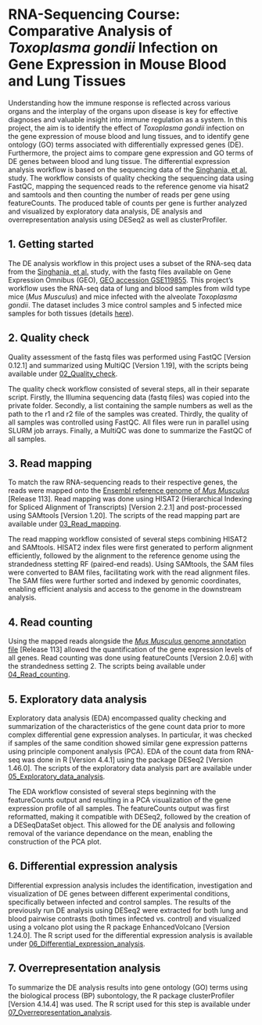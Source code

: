 # RNA-Sequencing Course: Comparative Analysis of *Toxoplasma gondii* Infection on Gene Expression in Mouse Blood and Lung Tissues

Understanding how the immune response is reflected across various organs and the interplay of the organs upon disease is key for effective diagnoses and valuable insight into immune regulation as a system. In this project, the aim is to identify the effect of *Toxoplasma gondii* infection on the gene expression of mouse blood and lung tissues, and to identify gene ontology (GO) terms associated with differentially expressed genes (DE). Furthermore, the project aims to compare gene expression and GO terms of DE genes between blood and lung tissue. The differential expression analysis workflow is based on the sequencing data of the [Singhania, et al.](https://www.nature.com/articles/s41467-019-10601-6) study. The workflow consists of quality checking the sequencing data using FastQC, mapping the sequenced reads to the reference genome via hisat2 and samtools and then counting the number of reads per gene using featureCounts. The produced table of counts per gene is further analyzed and visualized by exploratory data analysis, DE analysis and overrepresentation analysis using DESeq2 as well as clusterProfiler.

## 1. Getting started

The DE analysis workflow in this project uses a subset of the RNA-seq data from the [Singhania, et al.](https://www.nature.com/articles/s41467-019-10601-6) study, with the fastq files available on Gene Expression Omnibus (GEO), [GEO accession GSE119855](https://www.ncbi.nlm.nih.gov/geo/query/acc.cgi?acc=GSE119855). This project’s workflow uses the RNA-seq data of lung and blood samples from wild type mice (*Mus Musculus*) and mice infected with the alveolate *Toxoplasma gondii*. The dataset includes 3 mice control samples and 5 infected mice samples for both tissues (details [here](https://github.com/TheNeuvillette/rnaseq_course/blob/main/01_Getting_started/Sample_Information)).

## 2. Quality check
Quality assessment of the fastq files was performed using FastQC [Version 0.12.1] and summarized using MultiQC [Version 1.19], with the scripts being available under [02_Quality_check](https://github.com/TheNeuvillette/rnaseq_course/tree/main/02_Quality_check).

The quality check workflow consisted of several steps, all in their separate script. Firstly, the Illumina sequencing data (fastq files) was copied into the private folder. Secondly, a list containing the sample numbers as well as the path to the r1 and r2 file of the samples was created. Thirdly, the quality of all samples was controlled using FastQC. All files were run in parallel using SLURM job arrays. Finally, a MultiQC was done to summarize the FastQC of all samples.

## 3. Read mapping
To match the raw RNA-sequencing reads to their respective genes, the reads were mapped onto the [Ensembl reference genome of *Mus Musculus*](https://ftp.ensembl.org/pub/release-113/fasta/mus_musculus/dna/) [Release 113]. Read mapping was done using HISAT2 (Hierarchical Indexing for Spliced Alignment of Transcripts) [Version 2.2.1] and post-processed using SAMtools [Version 1.20]. The scripts of the read mapping part are available under [03_Read_mapping](https://github.com/TheNeuvillette/rnaseq_course/tree/main/03_Read_mapping).

The read mapping workflow consisted of several steps combining HISAT2 and SAMtools. HISAT2 index files were first generated to perform alignment efficiently, followed by the alignment to the reference genome using the strandedness stetting RF (paired-end reads). Using SAMtools, the SAM files were converted to BAM files, facilitating work with the read alignment files. The SAM files were further sorted and indexed by genomic coordinates, enabling efficient analysis and access to the genome in the downstream analysis.

## 4. Read counting
Using the mapped reads alongside the [*Mus Musculus* genome annotation file](https://ftp.ensembl.org/pub/release-113/fasta/mus_musculus/dna/) [Release 113] allowed the quantification of the gene expression levels of all genes. Read counting was done using featureCounts [Version 2.0.6] with the strandedness setting 2. The scripts being available under [04_Read_counting](https://github.com/TheNeuvillette/rnaseq_course/tree/main/04_Read_counting).

## 5. Exploratory data analysis
Exploratory data analysis (EDA) encompassed quality checking and summarization of the characteristics of the gene count data prior to more complex differential gene expression analyses. In particular, it was checked if samples of the same condition showed similar gene expression patterns using principle component analysis (PCA). EDA of the count data from RNA-seq was done in R [Version 4.4.1] using the package DESeq2 [Version 1.46.0]. The scripts of the exploratory data analysis part are available under [05_Exploratory_data_analysis](https://github.com/TheNeuvillette/rnaseq_course/tree/main/05_Exploratory_data_analysis).

The EDA workflow consisted of several steps beginning with the featureCounts output and resulting in a PCA visualization of the gene expression profile of all samples. The featureCounts output was first reformatted, making it compatible with DESeq2, followed by the creation of a DESeqDataSet object. This allowed for the DE analysis and following removal of the variance dependance on the mean, enabling the construction of the PCA plot. 

## 6. Differential expression analysis

Differential expression analysis includes the identification, investigation and visualization of DE genes between different experimental conditions, specifically between infected and control samples. The results of the previously run DE analysis using DESeq2 were extracted for both lung and blood pairwise contrasts (both times infected vs. control) and visualized using a volcano plot using the R package EnhancedVolcano [Version 1.24.0]. The R script used for the differential expression analysis is available under [06_Differential_expression_analysis](https://github.com/TheNeuvillette/rnaseq_course/tree/main/06_Differential_expression_analysis).

## 7. Overrepresentation analysis

To summarize the DE analysis results into gene ontology (GO) terms using the biological process (BP) subontology, the R package clusterProfiler [Version 4.14.4] was used. The R script used for this step is available under [07_Overrepresentation_analysis](https://github.com/TheNeuvillette/rnaseq_course/tree/main/07_Overrepresentation_analysis).

